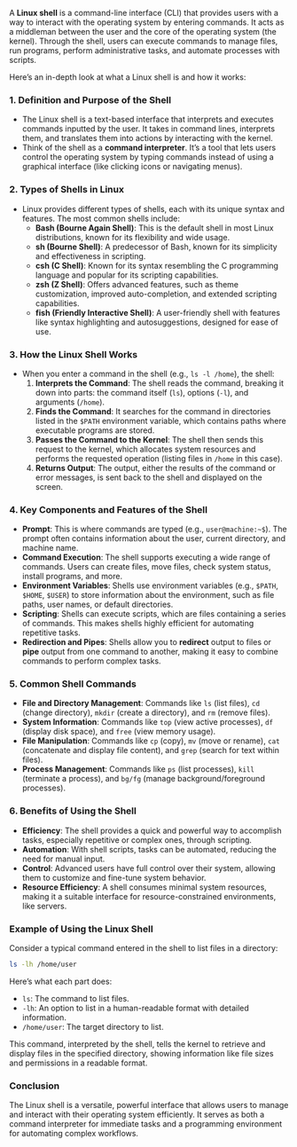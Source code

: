 A **Linux shell** is a command-line interface (CLI) that provides users with a way to interact with the operating system by entering commands. It acts as a middleman between the user and the core of the operating system (the kernel). Through the shell, users can execute commands to manage files, run programs, perform administrative tasks, and automate processes with scripts.

Here’s an in-depth look at what a Linux shell is and how it works:

### 1. **Definition and Purpose of the Shell**
   - The Linux shell is a text-based interface that interprets and executes commands inputted by the user. It takes in command lines, interprets them, and translates them into actions by interacting with the kernel.
   - Think of the shell as a **command interpreter**. It’s a tool that lets users control the operating system by typing commands instead of using a graphical interface (like clicking icons or navigating menus).

### 2. **Types of Shells in Linux**
   - Linux provides different types of shells, each with its unique syntax and features. The most common shells include:
     - **Bash (Bourne Again Shell)**: This is the default shell in most Linux distributions, known for its flexibility and wide usage.
     - **sh (Bourne Shell)**: A predecessor of Bash, known for its simplicity and effectiveness in scripting.
     - **csh (C Shell)**: Known for its syntax resembling the C programming language and popular for its scripting capabilities.
     - **zsh (Z Shell)**: Offers advanced features, such as theme customization, improved auto-completion, and extended scripting capabilities.
     - **fish (Friendly Interactive Shell)**: A user-friendly shell with features like syntax highlighting and autosuggestions, designed for ease of use.

### 3. **How the Linux Shell Works**
   - When you enter a command in the shell (e.g., `ls -l /home`), the shell:
     1. **Interprets the Command**: The shell reads the command, breaking it down into parts: the command itself (`ls`), options (`-l`), and arguments (`/home`).
     2. **Finds the Command**: It searches for the command in directories listed in the `$PATH` environment variable, which contains paths where executable programs are stored.
     3. **Passes the Command to the Kernel**: The shell then sends this request to the kernel, which allocates system resources and performs the requested operation (listing files in `/home` in this case).
     4. **Returns Output**: The output, either the results of the command or error messages, is sent back to the shell and displayed on the screen.

### 4. **Key Components and Features of the Shell**
   - **Prompt**: This is where commands are typed (e.g., `user@machine:~$`). The prompt often contains information about the user, current directory, and machine name.
   - **Command Execution**: The shell supports executing a wide range of commands. Users can create files, move files, check system status, install programs, and more.
   - **Environment Variables**: Shells use environment variables (e.g., `$PATH`, `$HOME`, `$USER`) to store information about the environment, such as file paths, user names, or default directories.
   - **Scripting**: Shells can execute scripts, which are files containing a series of commands. This makes shells highly efficient for automating repetitive tasks.
   - **Redirection and Pipes**: Shells allow you to **redirect** output to files or **pipe** output from one command to another, making it easy to combine commands to perform complex tasks.

### 5. **Common Shell Commands**
   - **File and Directory Management**: Commands like `ls` (list files), `cd` (change directory), `mkdir` (create a directory), and `rm` (remove files).
   - **System Information**: Commands like `top` (view active processes), `df` (display disk space), and `free` (view memory usage).
   - **File Manipulation**: Commands like `cp` (copy), `mv` (move or rename), `cat` (concatenate and display file content), and `grep` (search for text within files).
   - **Process Management**: Commands like `ps` (list processes), `kill` (terminate a process), and `bg/fg` (manage background/foreground processes).

### 6. **Benefits of Using the Shell**
   - **Efficiency**: The shell provides a quick and powerful way to accomplish tasks, especially repetitive or complex ones, through scripting.
   - **Automation**: With shell scripts, tasks can be automated, reducing the need for manual input.
   - **Control**: Advanced users have full control over their system, allowing them to customize and fine-tune system behavior.
   - **Resource Efficiency**: A shell consumes minimal system resources, making it a suitable interface for resource-constrained environments, like servers.

### Example of Using the Linux Shell
Consider a typical command entered in the shell to list files in a directory:
```bash
ls -lh /home/user
```
Here’s what each part does:
   - `ls`: The command to list files.
   - `-lh`: An option to list in a human-readable format with detailed information.
   - `/home/user`: The target directory to list.

This command, interpreted by the shell, tells the kernel to retrieve and display files in the specified directory, showing information like file sizes and permissions in a readable format.

### Conclusion
The Linux shell is a versatile, powerful interface that allows users to manage and interact with their operating system efficiently. It serves as both a command interpreter for immediate tasks and a programming environment for automating complex workflows.